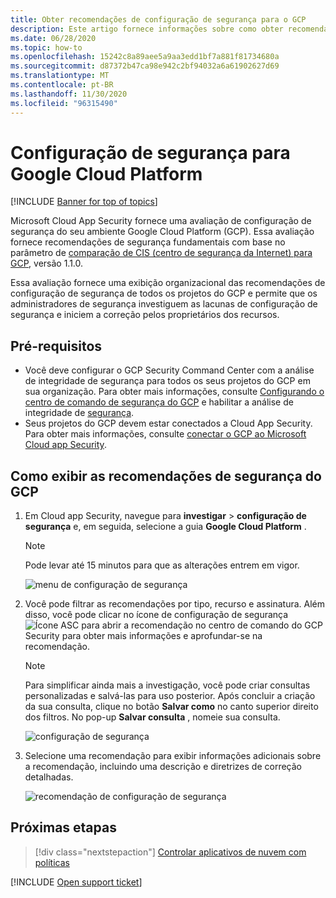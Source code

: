 ```yaml
---
title: Obter recomendações de configuração de segurança para o GCP
description: Este artigo fornece informações sobre como obter recomendações de configuração de segurança no Cloud App Security integrando com Google Cloud Platform.
ms.date: 06/28/2020
ms.topic: how-to
ms.openlocfilehash: 15242c8a89aee5a9aa3edd1bf7a881f81734680a
ms.sourcegitcommit: d87372b47ca98e942c2bf94032a6a61902627d69
ms.translationtype: MT
ms.contentlocale: pt-BR
ms.lasthandoff: 11/30/2020
ms.locfileid: "96315490"
---
```

# <a name="security-configuration-for-google-cloud-platform"></a>Configuração de segurança para Google Cloud Platform

[!INCLUDE [Banner for top of topics](includes/banner.md)]

Microsoft Cloud App Security fornece uma avaliação de configuração de segurança do seu ambiente Google Cloud Platform (GCP). Essa avaliação fornece recomendações de segurança fundamentais com base no parâmetro de [comparação de CIS (centro de segurança da Internet) para GCP](https://www.cisecurity.org/benchmark/google_cloud_computing_platform/), versão 1.1.0.

Essa avaliação fornece uma exibição organizacional das recomendações de configuração de segurança de todos os projetos do GCP e permite que os administradores de segurança investiguem as lacunas de configuração de segurança e iniciem a correção pelos proprietários dos recursos.

## <a name="prerequisites"></a>Pré-requisitos

- Você deve configurar o GCP Security Command Center com a análise de integridade de segurança para todos os seus projetos do GCP em sua organização. Para obter mais informações, consulte [Configurando o centro de comando de segurança do GCP](https://cloud.google.com/security-command-center/docs/quickstart-scc-setup) e habilitar a análise de integridade de [segurança](https://cloud.google.com/security-command-center/docs/how-to-use-security-health-analytics).
- Seus projetos do GCP devem estar conectados a Cloud App Security. Para obter mais informações, consulte [conectar o GCP ao Microsoft Cloud app Security](connect-google-gcp-to-microsoft-cloud-app-security.md).

## <a name="how-to-view-gcp-security-recommendations"></a>Como exibir as recomendações de segurança do GCP

1. Em Cloud app Security, navegue para **investigar**  >  **configuração de segurança** e, em seguida, selecione a guia **Google Cloud Platform** .

    > [!NOTE]
    > Pode levar até 15 minutos para que as alterações entrem em vigor.

    ![menu de configuração de segurança](media/security-configuration-menu.png)

1. Você pode filtrar as recomendações por tipo, recurso e assinatura. Além disso, você pode clicar no ícone de configuração de segurança ![Ícone ASC](media/asc-icon.png) para abrir a recomendação no centro de comando do GCP Security para obter mais informações e aprofundar-se na recomendação.

    > [!NOTE]
    > Para simplificar ainda mais a investigação, você pode criar consultas personalizadas e salvá-las para uso posterior. Após concluir a criação da sua consulta, clique no botão **Salvar como** no canto superior direito dos filtros. No pop-up **Salvar consulta** , nomeie sua consulta.

    ![configuração de segurança](media/security-configuration-gcp.png)

1. Selecione uma recomendação para exibir informações adicionais sobre a recomendação, incluindo uma descrição e diretrizes de correção detalhadas.

    ![recomendação de configuração de segurança](media/security-configuration-gcp-details.png)

## <a name="next-steps"></a>Próximas etapas

> [!div class="nextstepaction"]
> [Controlar aplicativos de nuvem com políticas](control-cloud-apps-with-policies.md)

[!INCLUDE [Open support ticket](includes/support.md)]
